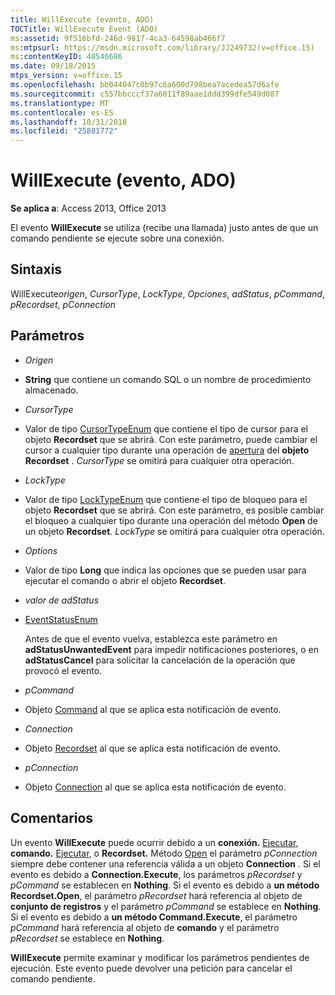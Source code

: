 ```yaml
---
title: WillExecute (evento, ADO)
TOCTitle: WillExecute Event (ADO)
ms:assetid: 9f516bfd-246d-9817-4ca3-64598ab466f7
ms:mtpsurl: https://msdn.microsoft.com/library/JJ249732(v=office.15)
ms:contentKeyID: 48546686
ms.date: 09/18/2015
mtps_version: v=office.15
ms.openlocfilehash: bb044047c0b97c6a600d798bea7acedea57d6afe
ms.sourcegitcommit: c557bbcccf37a6011f89aae1ddd399dfe549d087
ms.translationtype: MT
ms.contentlocale: es-ES
ms.lasthandoff: 10/31/2018
ms.locfileid: "25881772"
---
```

# <a name="willexecute-event-ado"></a>WillExecute (evento, ADO)


**Se aplica a**: Access 2013, Office 2013


El evento **WillExecute** se utiliza (recibe una llamada) justo antes de que un comando pendiente se ejecute sobre una conexión.

## <a name="syntax"></a>Sintaxis

WillExecute*origen*, *CursorType*, *LockType*, *Opciones*, *adStatus*, *pCommand*, *pRecordset*, *pConnection*

## <a name="parameters"></a>Parámetros

  - *Origen*

  - **String** que contiene un comando SQL o un nombre de procedimiento almacenado.

  - *CursorType*

  - Valor de tipo [CursorTypeEnum](cursortypeenum.md) que contiene el tipo de cursor para el objeto **Recordset** que se abrirá. Con este parámetro, puede cambiar el cursor a cualquier tipo durante una operación de [apertura](open-method-ado-recordset.md) del **objeto Recordset** . *CursorType* se omitirá para cualquier otra operación.

  - *LockType*

  - Valor de tipo [LockTypeEnum](locktypeenum.md) que contiene el tipo de bloqueo para el objeto **Recordset** que se abrirá. Con este parámetro, es posible cambiar el bloqueo a cualquier tipo durante una operación del método **Open** de un objeto **Recordset**. *LockType* se omitirá para cualquier otra operación.

  - *Options*

  - Valor de tipo **Long** que indica las opciones que se pueden usar para ejecutar el comando o abrir el objeto **Recordset**.

  - *valor de adStatus*

  - [EventStatusEnum](eventstatusenum.md)
    
    Antes de que el evento vuelva, establezca este parámetro en **adStatusUnwantedEvent** para impedir notificaciones posteriores, o en **adStatusCancel** para solicitar la cancelación de la operación que provocó el evento.

  - *pCommand*

  - Objeto [Command](command-object-ado.md) al que se aplica esta notificación de evento.

  - *Connection*

  - Objeto [Recordset](recordset-object-ado.md) al que se aplica esta notificación de evento.

  - *pConnection*

  - Objeto [Connection](connection-object-ado.md) al que se aplica esta notificación de evento.

## <a name="remarks"></a>Comentarios

Un evento **WillExecute** puede ocurrir debido a un **conexión.** [Ejecutar](https://docs.microsoft.com/office/vba/access/concepts/miscellaneous/execute-method-ado-connection), **comando.** [Ejecutar](https://docs.microsoft.com/office/vba/access/concepts/miscellaneous/execute-method-ado-command), o **Recordset.** Método [Open](open-method-ado-recordset.md) el parámetro *pConnection* siempre debe contener una referencia válida a un objeto **Connection** . Si el evento es debido a **Connection.Execute**, los parámetros *pRecordset* y *pCommand* se establecen en **Nothing**. Si el evento es debido a **un método Recordset.Open**, el parámetro *pRecordset* hará referencia al objeto de **conjunto de registros** y el parámetro *pCommand* se establece en **Nothing**. Si el evento es debido a **un método Command.Execute**, el parámetro *pCommand* hará referencia al objeto de **comando** y el parámetro *pRecordset* se establece en **Nothing**.

**WillExecute** permite examinar y modificar los parámetros pendientes de ejecución. Este evento puede devolver una petición para cancelar el comando pendiente.

